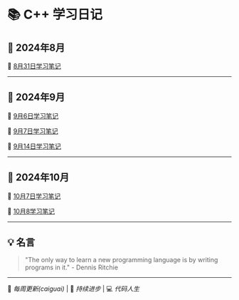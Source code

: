 # 📚 C++ 学习日记

## 📅 2024年8月

🔗 [8月31日学习笔记](Markdown/8.31.md) 

---

## 📅 2024年9月

🔗 [9月6日学习笔记](Markdown/9.6.md)

🔗 [9月7日学习笔记](Markdown/9.7.md)

🔗 [9月14日学习笔记](Markdown/9.14.md)

---

## 📅 2024年10月

🔗 [10月7日学习笔记](Markdown/10.7.md)

🔗 [10月8学习笔记](Markdown/10.8.md)

---


## 💡 名言
> "The only way to learn a new programming language is by writing programs in it." - Dennis Ritchie

---


📝 *每周更新(caiguai)* | 🚀 *持续进步* | 💻 *代码人生*
